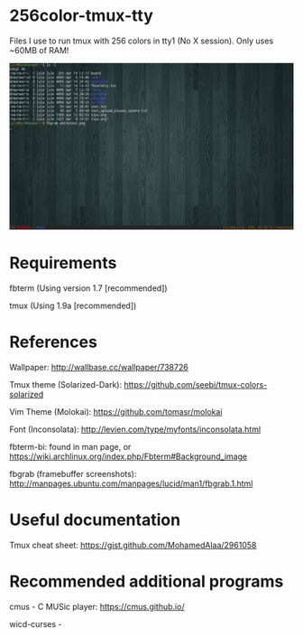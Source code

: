 256color-tmux-tty
=================

Files I use to run tmux with 256 colors in tty1 (No X session). Only uses ~60MB of RAM!

![Screenshot](screenshot.png)

Requirements
============

fbterm (Using version 1.7 [recommended])

tmux (Using 1.9a [recommended])


References
==========
Wallpaper: http://wallbase.cc/wallpaper/738726

Tmux theme (Solarized-Dark): https://github.com/seebi/tmux-colors-solarized

Vim Theme (Molokai): https://github.com/tomasr/molokai

Font (Inconsolata): http://levien.com/type/myfonts/inconsolata.html

fbterm-bi: found in man page, or https://wiki.archlinux.org/index.php/Fbterm#Background_image

fbgrab (framebuffer screenshots): http://manpages.ubuntu.com/manpages/lucid/man1/fbgrab.1.html

Useful documentation
====================
Tmux cheat sheet: https://gist.github.com/MohamedAlaa/2961058

Recommended additional programs
===============================

cmus - C MUSic player: https://cmus.github.io/

wicd-curses - 
